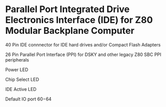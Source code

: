 # Parallel Port Integrated Drive Electronics Interface (IDE) for Z80 Modular Backplane Computer

40 Pin IDE connnector for IDE hard drives and/or Compact Flash Adapters

26 Pin Parallel Port Interface (PPI) for DSKY and other legacy Z80 SBC PPI peripherals

Power LED

Chip Select LED

IDE Active LED

Default IO port $60-$64
